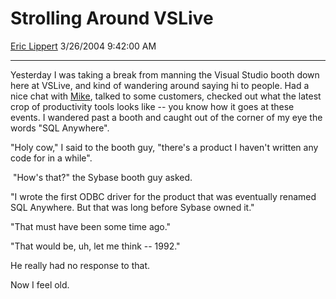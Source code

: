 # Strolling Around VSLive

[Eric Lippert](https://social.msdn.microsoft.com/profile/Eric%20Lippert) 3/26/2004 9:42:00 AM

-----

Yesterday I was taking a break from manning the Visual Studio booth down here at VSLive, and kind of wandering around saying hi to people. Had a nice chat with [Mike](http://blogs.xtras.net/mikes/), talked to some customers, checked out what the latest crop of productivity tools looks like -- you know how it goes at these events. I wandered past a booth and caught out of the corner of my eye the words "SQL Anywhere".  

"Holy cow," I said to the booth guy, "there's a product I haven't written any code for in a while".

 "How's that?" the Sybase booth guy asked.  

"I wrote the first ODBC driver for the product that was eventually renamed SQL Anywhere. But that was long before Sybase owned it."

"That must have been some time ago."

"That would be, uh, let me think -- 1992."

He really had no response to that.  

Now I feel old.


